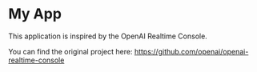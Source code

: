# My App

This application is inspired by the OpenAI Realtime Console.

You can find the original project here: https://github.com/openai/openai-realtime-console
